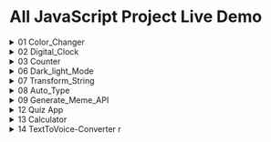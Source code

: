 # All JavaScript Project Live Demo
<details >
<summary>01 Color_Changer</summary>
<br>
     

    
https://github.com/user-attachments/assets/fed994fd-5114-4d0a-8586-3241df858b4e



<br>

 * ### Get Source Code
      [Open Source Code](https://github.com/KanchanCS/js-project/tree/main/01_colorChanger)
</details>

<details >
<summary>02 Digital_Clock</summary>


</details>

<details >
<summary>03 Counter</summary>

  


</details>

<details >
<summary>06 Dark_light_Mode</summary>
<br>


    
https://github.com/user-attachments/assets/db2c3d3d-3813-4b4e-aa33-554214ccf4e2
    
    
   * ### Get Source Code
   [Open Source Code](https://github.com/KanchanCS/js-project/tree/main/06_Dark_Light_mode)

</details>
<details >
<summary>07 Transform_String</summary>
<br>


         
https://github.com/user-attachments/assets/9027ad8e-0dbc-4127-83e7-08f3abb0106d
    
    
  * ### Get Source Code
    [Open Source Code](https://github.com/KanchanCS/js-project/tree/main/07_String_Transform)

</details>
<details>
<summary>08 Auto_Type</summary>
<br>
         

https://github.com/user-attachments/assets/c0851699-d2de-4210-aa43-aeb812f45eab


    
    
   * ### Get Source Code
   [Open Source Code](https://github.com/KanchanCS/js-project/tree/main/08_Auto_Typing)

</details>
<details>
<summary>09 Generate_Meme_API</summary>
<br>
         



https://github.com/user-attachments/assets/72874079-76c7-48ad-b0f0-dfc03a2d0abc



* `generatebtn` selects the "Generate Meme" button using its class `.btn.`
* `memeTitle` selects the `<h1>` element where the meme title will be displayed.
* `memeImage` selects the `<img>` element for the meme image.
* `authorOutput` selects the `<p>` element for the author's name.

#### 1. Fetch Data:
  * The `fetch()` function requests data from the `meme-api` URL for wholesome `memes: https://meme-api.com/gimme/wholesomememes.`
  * `.then(response => response.json())` parses the fetched response into JSON format.
    
#### 2. Extract and Display Meme Data:
  * The API returns an object containing `author`, `title`, and `url`. These are destructured into variables.
  * `memeTitle.innerText = title`: Updates the title of the meme.
  * `memeImage.src = url`: Sets the image `src` attribute to the URL of the meme.
  * `authorOutput.innerText = \`Meme by: ${author}: Displays the author's name below the meme.

#### 3.  `getMeme()` This function call ensures that a meme is loaded automatically when the page is first opened.
#### 4.  `Event Listener:`
      generatebtn.addEventListener('click', () => {
    getMeme()
   * Adds a `click` event listener to the "Generate Meme" button.
   * When clicked, it calls the `getMeme()` function to fetch and display a new meme.
})

## Key Features
  * Dynamic Fetching: Uses the Fetch API to get data from `https://meme-api.com/gimme/wholesomememes`.
  * Event Handling: Uses an event listener to handle button clicks.
  * Dynamic Content Update: Updates the webpage with new data (title, image, and author) every time a new meme is fetched.
    
   * ### Get Source Code
   [Open Source Code](https://github.com/KanchanCS/js-project/tree/main/09_Meme_Generate_API)

</details>

<details>
    <summary>12 Quiz App</summary>
    <br>

        
https://github.com/user-attachments/assets/2e0201f3-b132-408f-b553-0a295a0d69bb

     
     
* ### Get Source Code
   [Open Source Code](https://github.com/KanchanCS/js-project/tree/main/12_Quiz_app)

### 1. Quiz Data: Contains all the questions, options, and correct answers.
### 2. Variables:
* `index` tracks the current question.
* `correct` and incorrect count the scores.
* `timer` manages the countdown.
### 3. Functions:
 * `loadQuestion()`: Loads each question and starts the timer.
 * `evaluateAnswer()`: Checks the user's answer.
 * `getAnswer()`: Finds the selected radio button.
 * `reset()`: Clears previous selections.
 * `startTimer()`: Starts and updates the 10-second timer.
 * `quizEnd()`: Displays the final score when the quiz ends.


</details>

<details>
    <summary>13 Calculator</summary>
    <br>

        

https://github.com/user-attachments/assets/11656d95-3d45-4a17-b0a0-1b1099f1491b




     
     
* ### Get Source Code
   [Open Source Code](https://github.com/KanchanCS/js-project/tree/main/13_Calculator)

## 1. Selecting Elements:

 * The `input` variable holds a reference to the input box where the user sees their input or result.
 * The `buttons` variable selects all button elements.
### 2. Handling User Input:

  * The `string` variable keeps track of the user’s input (the mathematical expression).
  * The `arr` variable converts the list of buttons into an array for easier iteration.
### 3. Event Handling:

   * For each button:
   * `=` Button: When clicked, the code evaluates the expression using `eval()` and displays the result.
   * `AC` Button: Clears the entire input.
   * `DEL` Button: Deletes the last character from the expression.
   * Other Buttons (Numbers/Operators): Appends the button's value to the string and updates the input.
### Updating Display:

   * The input box `(input.value)` is updated after every button click to show the current state of the expression or result.


</details>

<details>
    <summary>14 TextToVoice-Converter
r</summary>
    <br>

        



https://github.com/user-attachments/assets/0c5bbd01-d4c4-4ebd-a3df-6560986132d3



     
     
* ### Get Source Code
   [Open Source Code](https://github.com/KanchanCS/js-project/tree/main/14_Text_To_Voice_Converter)


</details>








